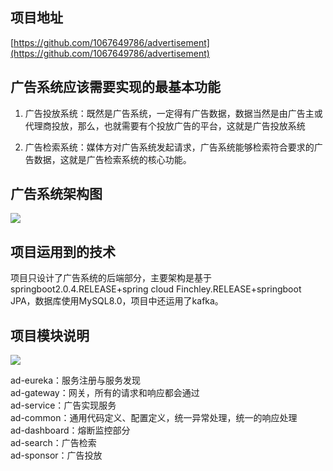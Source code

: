 ## 项目地址

[https://github.com/1067649786/advertisement](https://github.com/1067649786/advertisement)

## 广告系统应该需要实现的最基本功能

1. 广告投放系统：既然是广告系统，一定得有广告数据，数据当然是由广告主或代理商投放，那么，也就需要有个投放广告的平台，这就是广告投放系统

2. 广告检索系统：媒体方对广告系统发起请求，广告系统能够检索符合要求的广告数据，这就是广告检索系统的核心功能。

## 广告系统架构图

![](http://47.103.196.106:8080/upload/20190904_06482994.png)

## 项目运用到的技术

项目只设计了广告系统的后端部分，主要架构是基于springboot2.0.4.RELEASE+spring cloud Finchley.RELEASE+springboot JPA，数据库使用MySQL8.0，项目中还运用了kafka。

## 项目模块说明

![](http://47.103.196.106:8080/upload/20190904_06561610.png)

ad-eureka：服务注册与服务发现<br>
ad-gateway：网关，所有的请求和响应都会通过<br>
ad-service：广告实现服务<br>
ad-common：通用代码定义、配置定义，统一异常处理，统一的响应处理<br>
ad-dashboard：熔断监控部分<br>
ad-search：广告检索<br>
ad-sponsor：广告投放<br>
